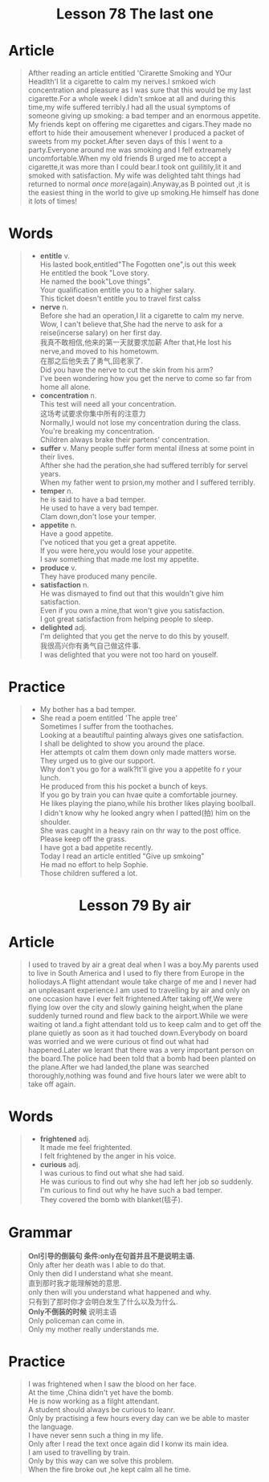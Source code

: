 <h1 style="text-align:center">Lesson 78 The last one</h1>

# Article
>Afther reading an article entitled 'Cirarette Smoking and YOur Headlth'I lit a cigarette to calm my nerves.I smkoed wich concentration and pleasure as I was sure that this would be my last cigarette.For a whole week I didn't smkoe at all and during this time,my wife suffered terribly.I had all the usual symptoms of someone giving up smoking: a bad temper and an enormous appetite. My friends kept on offering me cigarettes and cigars.They made no effort to hide their amousement whenever I produced a packet of sweets from my pocket.After seven days of this I went to a party.Everyone around me was smoking and I felf extreamely uncomfortable.When my old friends B urged me to accept a cigarette,it was more than I could bear.I took ont guilitily,lit it and smoked with satisfaction. My wife was delighted taht things had returned to normal *once more*(again).Anyway,as B pointed out ,it is the easiest thing in the world to give up smoking.He himself has done it lots of times!

# Words  
> - **entitle** v.  
> His lasted book,entitled"The Fogotten one",is out this week  
> He entitled the book "Love story.  
> He named the book"Love things".  
> Your qualification entitle you to a higher salary.  
> This ticket doesn't entitle you to travel first calss  
>  - **nerve** n.  
> Before she had an operation,I lit a cigarette to calm my nerve.  
> Wow, I can't believe that,She had the nerve to ask for a reise(incerse salary) on her first day.  
> 我真不敢相信,他来的第一天就要求加薪
> After that,He lost his nerve,and moved to his hometowm.  
>在那之后他失去了勇气,回老家了.  
>Did you have the nerve to cut the skin from his arm?  
>I've been wondering how you get the nerve to come so far from home all alone.  
> - **concentration** n.  
> This test will need all your concentration.  
> 这场考试要求你集中所有的注意力  
> Normally,I would not lose my concentration during the class.  
> You're breaking my concentration.  
> Children always brake their partens' concentration.  
> - **suffer** v. 
> Many people suffer form mental illness at some point in their lives.  
> Afther she had the peration,she had suffered terribly for servel years.  
> When my father went to prsion,my mother and I suffered terribly.  
> - **temper** n.  
> he is said to have a bad temper.  
> He used to have a very bad temper.  
> Clam down,don't lose your temper.  
>  - **appetite** n.  
> Have a good appetite.  
> I've noticed that you get a great appetite.  
> If you were here,you would lose your appetite.  
> I saw something that made me lost my appetite.  
>  - **produce** v.  
> They have produced many pencile.  
> - **satisfaction** n.  
> He was dismayed to find out that this wouldn't give him satisfaction.  
> Even if you own a mine,that won't give you satisfaction.  
> I got great satisfaction from helping people to sleep.  
>  - **delighted** adj.  
> I'm delighted that you get the nerve to do this by youself.  
> 我很高兴你有勇气自己做这件事.  
> I was delighted that you were not too hard on youself.  

# Practice  
> - My bother has a bad temper.  
> - She read a poem entitled 'The apple tree'  
> Sometimes I suffer from the toothaches.  
> Looking at a beautiftul painting always gives one satisfaction.  
> I shall be delighted to show you around the place.  
> Her attempts ot calm them down only made matters worse.  
> They urged us to give our support.  
> Why don't you go for a walk?It'll give you a appetite fo r your lunch.  
> He produced from this his pocket a bunch of keys.  
> If you go by train you can hvae quite a comfortable journey.  
> He likes playing the piano,while his brother likes playing boolball.  
> I didn't know why he looked angry when I patted(拍) him on the
shoulder.  
>She was caught in a heavy rain on thr way to the post office.  
>Please keep off the grass.  
>I have got a bad appetite recently.  
>Today I read an article entitled "Give up smkoing"  
>He mad no effort to help Sophie.  
> Those children suffered a lot.  
> 


<h1 style="text-align:center">Lesson 79 By air</h1>  

# Article  
>I used to traved by air a great deal when I was a boy.My parents used to live in South America and I used to fly there from Europe in the holiodays.A flight attendant woule take charge of me and I never had an unpleasant experience.I am used to travelling by air and only on one occasion have I ever felt frightened.After taking off,We were flying low over the city and slowly gaining height,when the plane suddenly turned round and flew back to the airport.While we were waiting ot land.a fight attendant told us to keep calm and to get off the plane quietly as soon as it had touched down.Everybody on board was worried and we were curious ot find out  what had happened.Later we lerant that there was a very important person on the board.The police had been told that a bomb had been planted on the plane.After we had landed,the plane was searched thoroughly,nothing was found and five hours later we were ablt to take off again.  

# Words  
> - **frightened** adj.  
> It made me feel frightented.  
> I felt frightened by the anger in his voice.  
> - **curious** adj.  
> I was curious to find out what she had said.  
> He was curious to find out why she had left her job so suddenly.  
> I'm curious to find out why he have such a bad temper.  
> They covered the bomb with blanket(毯子).  

# Grammar  
> **Onl引导的倒装句 条件:only在句首并且不是说明主语.**  
> Only after her death was I able to do that.  
> Only then did I understand what she meant.  
> 直到那时我才能理解她的意思.  
> only then will you understand what happened and why.  
> 只有到了那时你才会明白发生了什么以及为什么.  
> **Only不倒装的时候** 说明主语  
> Only policeman can come in.  
> Only my mother really understands me.  
>
# Practice 
>I was frightened when I saw the blood on her face.  
>At the time ,China didn't yet have the bomb.  
>He is now working as a filght attendant.  
>A student should always be curious to leanr.  
>Only by practising a few hours every day can we be able to master the language.  
>I have never senn such a thing in my life.  
>Only after I read the text once again did I konw its main idea.  
>I am used to travelling by train.  
>Only by this way can we solve this problem.  
>When the fire broke out ,he kept calm all he time.